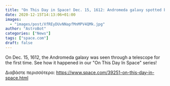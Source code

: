 ```yaml
---
title: "On This Day in Space! Dec. 15, 1612: Andromeda galaxy spotted by telescope for the 1st time"
date: 2020-12-15T14:13:06+01:00
images:
  - "images/post/XfREyDUvNNapfMnMPV4QMk.jpg"
author: "AstroBot"
categories: ["News"]
tags: ["space.com"]
draft: false
---
```


On Dec. 15, 1612, the Andromeda galaxy was seen through a telescope for the first time. See how it happened in our "On This Day In Space" series! 

Διαβάστε περισσότερα: https://www.space.com/39251-on-this-day-in-space.html
